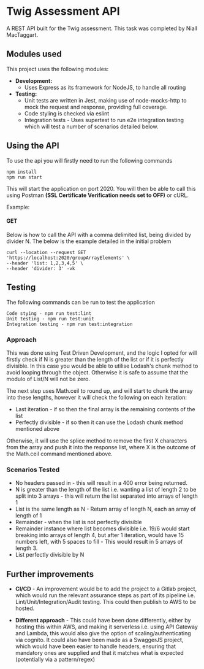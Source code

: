 # Twig Assessment API

A REST API built for the Twig assessment. This task was completed by Niall MacTaggart.

## Modules used
This project uses the following modules:

- **Development:**
    - Uses Express as its framework for NodeJS, to handle all routing
- **Testing:** 
    - Unit tests are written in Jest, making use of node-mocks-http to mock the request and response, providing full coverage. 
    - Code styling is checked via eslint 
    - Integration tests - Uses supertest to run e2e integration testing which will test a number of scenarios detailed below.


## Using the API
To use the api you will firstly need to run the following commands
```
npm install
npm run start
```
This will start the application on port 2020. You will then be able to call this using Postman **(SSL Certificate Verification needs set to OFF)** or cURL.

Example:

#### GET
Below is how to call the API with a comma delimited list, being divided by divider N. The below is the example detailed in the 
initial problem

```
curl --location --request GET 'https://localhost:2020/groupArrayElements' \
--header 'list: 1,2,3,4,5' \
--header 'divider: 3' -vk
```


## Testing
The following commands can be run to test the application
```
Code stying - npm run test:lint
Unit testing - npm run test:unit
Integration testing - npm run test:integration
```
### Approach
This was done using Test Driven Development, and the logic I opted for will firstly check if N is greater than the length of the list or if it is perfectly divisible.
In this case you would be able to utilise Lodash's chunk method to avoid looping through the object. Otherwise it is safe to assume that the modulo of List/N will not be zero.

The next step uses Math.ceil to round up, and will start to chunk the array into these lengths, however it will check the following on each iteration:

- Last iteration - if so then the final array is the remaining contents of the list
- Perfectly divisible - if so then it can use the Lodash chunk method mentioned above

Otherwise, it will use the splice method to remove the first X characters from the array and push it into the response list, where X is the outcome of the Math.ceil command mentioned above.

### Scenarios Tested
- No headers passed in - this will result in a 400 error being returned.
- N is greater than the length of the list i.e. wanting a list of length 2 to be split into 3 arrays - this will return the list separated into arrays of length 1
- List is the same length as N - Return array of length N, each an array of length of 1
- Remainder - when the list is not perfectly divisible
- Remainder instance where list becomes divisible i.e. 19/6 would start breaking into arrays of length 4, but after 1 iteration, would have 15 numbers left, with 5 spaces to fill - This would result in 5 arrays of length 3.
- List perfectly divisible by N

## Further improvements
- **CI/CD** - An improvement would be to add the project to a Gitlab project, which would run the relevant assurance steps
  as part of its pipeline i.e. Lint/Unit/Integration/Audit testing. This could then publish to AWS to be hosted.

- **Different approach** - This could have been done differently, either by hosting this within AWS, and making it serverless i.e. using API Gateway and Lambda, this would
  also give the option of scaling/authenticating via cognito. It could also have been made as a SwaggerJS project, which would have been easier to handle headers, ensuring that
  mandatory ones are supplied and that it matches what is expected (potentially via a pattern/regex)
  
